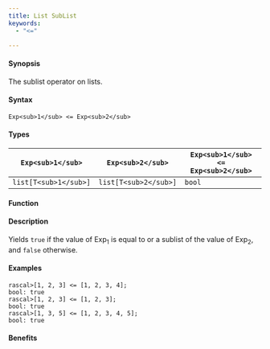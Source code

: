 ```yaml
---
title: List SubList
keywords:
  - "<="

---
```


#### Synopsis

The sublist operator on lists.

#### Syntax

`Exp<sub>1</sub> <= Exp<sub>2</sub>`

#### Types


| `Exp<sub>1</sub>`     |  `Exp<sub>2</sub>`     | `Exp<sub>1</sub> <= Exp<sub>2</sub>`  |
| --- | --- | --- |
| `list[T<sub>1</sub>]` |  `list[T<sub>2</sub>]` | `bool`                |


#### Function

#### Description

Yields `true` if the value of Exp<sub>1</sub> is equal to or a sublist of the value of Exp<sub>2</sub>,  and `false` otherwise.

#### Examples


```rascal-shell
rascal>[1, 2, 3] <= [1, 2, 3, 4];
bool: true
rascal>[1, 2, 3] <= [1, 2, 3];
bool: true
rascal>[1, 3, 5] <= [1, 2, 3, 4, 5];
bool: true
```

#### Benefits


